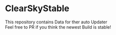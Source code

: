 # ClearSkyStable
This repository contains Data for ther auto Updater <br>
Feel free to PR if you think the newest Build is stable!
